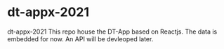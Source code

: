 # dt-appx-2021
dt-appx-2021
This repo house the DT-App based on Reactjs. The data is embedded for now.
An API will be devleoped later.
